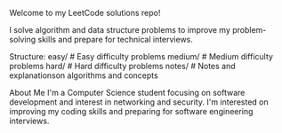 Welcome to my LeetCode solutions repo!

I solve algorithm and data structure problems to improve my problem-solving skills and prepare for technical interviews.

Structure:
    easy/       # Easy difficulty problems
    medium/     # Medium difficulty problems
    hard/       # Hard difficulty problems
    notes/      # Notes and explanationson algorithms and concepts

About Me
    I'm a Computer Science student focusing on software development and interest in networking and security.
    I'm interested on improving my coding skills and preparing for software engineering interviews.